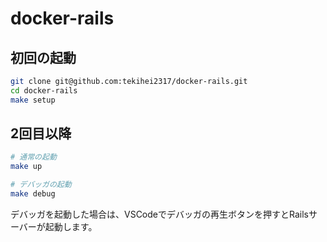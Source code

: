 # docker-rails

## 初回の起動
```bash
git clone git@github.com:tekihei2317/docker-rails.git
cd docker-rails
make setup
```

## 2回目以降
```bash
# 通常の起動
make up

# デバッガの起動
make debug
```
デバッガを起動した場合は、VSCodeでデバッガの再生ボタンを押すとRailsサーバーが起動します。
